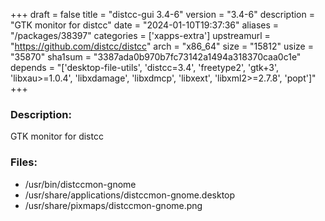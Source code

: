 +++
draft = false
title = "distcc-gui 3.4-6"
version = "3.4-6"
description = "GTK monitor for distcc"
date = "2024-01-10T19:37:36"
aliases = "/packages/38397"
categories = ['xapps-extra']
upstreamurl = "https://github.com/distcc/distcc"
arch = "x86_64"
size = "15812"
usize = "35870"
sha1sum = "3387ada0b970b7fc73142a1494a318370caa0c1e"
depends = "['desktop-file-utils', 'distcc=3.4', 'freetype2', 'gtk+3', 'libxau>=1.0.4', 'libxdamage', 'libxdmcp', 'libxext', 'libxml2>=2.7.8', 'popt']"
+++
### Description: 
GTK monitor for distcc

### Files: 
* /usr/bin/distccmon-gnome
* /usr/share/applications/distccmon-gnome.desktop
* /usr/share/pixmaps/distccmon-gnome.png
